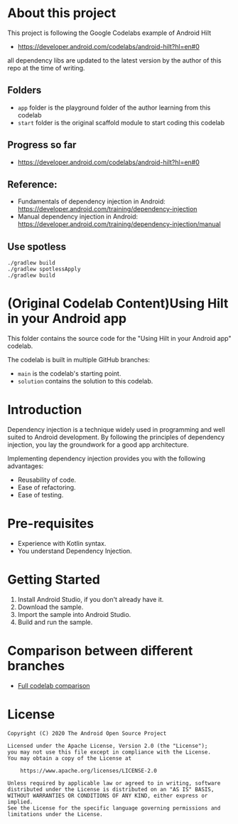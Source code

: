 # About this project

This project is following the Google Codelabs example of Android Hilt

* https://developer.android.com/codelabs/android-hilt?hl=en#0

all dependency libs are updated to the latest version by the author of this repo at the time of writing.

## Folders
* `app` folder is the playground folder of the author learning from this codelab
* `start` folder is the original scaffold module to start coding this codelab

## Progress so far

* https://developer.android.com/codelabs/android-hilt?hl=en#0

## Reference:
* Fundamentals of dependency injection in Android: https://developer.android.com/training/dependency-injection
* Manual dependency injection in Android: https://developer.android.com/training/dependency-injection/manual


## Use spotless
```
./gradlew build
./gradlew spotlessApply
./gradlew build
```


# (Original Codelab Content)Using Hilt in your Android app

This folder contains the source code for the "Using Hilt in your Android app" codelab.

The codelab is built in multiple GitHub branches:
* `main` is the codelab's starting point.
* `solution` contains the solution to this codelab.


# Introduction
Dependency injection is a technique widely used in programming and well suited
to Android development. By following the principles of dependency injection, you
lay the groundwork for a good app architecture.

Implementing dependency injection provides you with the following advantages:
* Reusability of code.
* Ease of refactoring.
* Ease of testing.


# Pre-requisites
* Experience with Kotlin syntax.
* You understand Dependency Injection.

# Getting Started
1. Install Android Studio, if you don't already have it.
2. Download the sample.
3. Import the sample into Android Studio.
4. Build and run the sample.


# Comparison between different branches
* [Full codelab comparison](https://github.com/googlecodelabs/android-hilt/compare/main...solution)


# License

```
Copyright (C) 2020 The Android Open Source Project

Licensed under the Apache License, Version 2.0 (the "License");
you may not use this file except in compliance with the License.
You may obtain a copy of the License at

    https://www.apache.org/licenses/LICENSE-2.0

Unless required by applicable law or agreed to in writing, software
distributed under the License is distributed on an "AS IS" BASIS,
WITHOUT WARRANTIES OR CONDITIONS OF ANY KIND, either express or implied.
See the License for the specific language governing permissions and
limitations under the License.
```